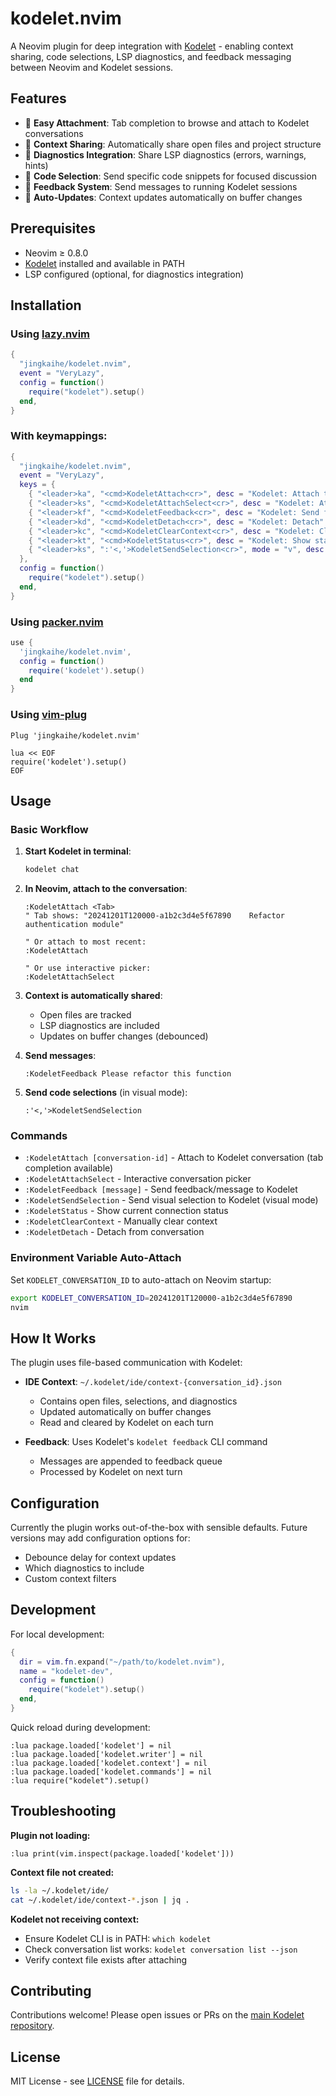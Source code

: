 # kodelet.nvim

A Neovim plugin for deep integration with [Kodelet](https://github.com/jingkaihe/kodelet) - enabling context sharing, code selections, LSP diagnostics, and feedback messaging between Neovim and Kodelet sessions.

## Features

- 🔗 **Easy Attachment**: Tab completion to browse and attach to Kodelet conversations
- 📁 **Context Sharing**: Automatically share open files and project structure
- 🐛 **Diagnostics Integration**: Share LSP diagnostics (errors, warnings, hints)
- 📝 **Code Selection**: Send specific code snippets for focused discussion
- 💬 **Feedback System**: Send messages to running Kodelet sessions
- 🔄 **Auto-Updates**: Context updates automatically on buffer changes

## Prerequisites

- Neovim ≥ 0.8.0
- [Kodelet](https://github.com/jingkaihe/kodelet) installed and available in PATH
- LSP configured (optional, for diagnostics integration)

## Installation

### Using [lazy.nvim](https://github.com/folke/lazy.nvim)

```lua
{
  "jingkaihe/kodelet.nvim",
  event = "VeryLazy",
  config = function()
    require("kodelet").setup()
  end,
}
```

### With keymappings:

```lua
{
  "jingkaihe/kodelet.nvim",
  event = "VeryLazy",
  keys = {
    { "<leader>ka", "<cmd>KodeletAttach<cr>", desc = "Kodelet: Attach to conversation" },
    { "<leader>ks", "<cmd>KodeletAttachSelect<cr>", desc = "Kodelet: Attach with picker" },
    { "<leader>kf", "<cmd>KodeletFeedback<cr>", desc = "Kodelet: Send feedback" },
    { "<leader>kd", "<cmd>KodeletDetach<cr>", desc = "Kodelet: Detach" },
    { "<leader>kc", "<cmd>KodeletClearContext<cr>", desc = "Kodelet: Clear context" },
    { "<leader>kt", "<cmd>KodeletStatus<cr>", desc = "Kodelet: Show status" },
    { "<leader>ks", ":'<,'>KodeletSendSelection<cr>", mode = "v", desc = "Kodelet: Send selection" },
  },
  config = function()
    require("kodelet").setup()
  end,
}
```

### Using [packer.nvim](https://github.com/wbthomason/packer.nvim)

```lua
use {
  'jingkaihe/kodelet.nvim',
  config = function()
    require('kodelet').setup()
  end
}
```

### Using [vim-plug](https://github.com/junegunn/vim-plug)

```vim
Plug 'jingkaihe/kodelet.nvim'

lua << EOF
require('kodelet').setup()
EOF
```

## Usage

### Basic Workflow

1. **Start Kodelet in terminal**:
   ```bash
   kodelet chat
   ```

2. **In Neovim, attach to the conversation**:
   ```vim
   :KodeletAttach <Tab>
   " Tab shows: "20241201T120000-a1b2c3d4e5f67890    Refactor authentication module"
   
   " Or attach to most recent:
   :KodeletAttach
   
   " Or use interactive picker:
   :KodeletAttachSelect
   ```

3. **Context is automatically shared**:
   - Open files are tracked
   - LSP diagnostics are included
   - Updates on buffer changes (debounced)

4. **Send messages**:
   ```vim
   :KodeletFeedback Please refactor this function
   ```

5. **Send code selections** (in visual mode):
   ```vim
   :'<,'>KodeletSendSelection
   ```

### Commands

- `:KodeletAttach [conversation-id]` - Attach to Kodelet conversation (tab completion available)
- `:KodeletAttachSelect` - Interactive conversation picker
- `:KodeletFeedback [message]` - Send feedback/message to Kodelet
- `:KodeletSendSelection` - Send visual selection to Kodelet (visual mode)
- `:KodeletStatus` - Show current connection status
- `:KodeletClearContext` - Manually clear context
- `:KodeletDetach` - Detach from conversation

### Environment Variable Auto-Attach

Set `KODELET_CONVERSATION_ID` to auto-attach on Neovim startup:

```bash
export KODELET_CONVERSATION_ID=20241201T120000-a1b2c3d4e5f67890
nvim
```

## How It Works

The plugin uses file-based communication with Kodelet:

- **IDE Context**: `~/.kodelet/ide/context-{conversation_id}.json`
  - Contains open files, selections, and diagnostics
  - Updated automatically on buffer changes
  - Read and cleared by Kodelet on each turn

- **Feedback**: Uses Kodelet's `kodelet feedback` CLI command
  - Messages are appended to feedback queue
  - Processed by Kodelet on next turn

## Configuration

Currently the plugin works out-of-the-box with sensible defaults. Future versions may add configuration options for:

- Debounce delay for context updates
- Which diagnostics to include
- Custom context filters

## Development

For local development:

```lua
{
  dir = vim.fn.expand("~/path/to/kodelet.nvim"),
  name = "kodelet-dev",
  config = function()
    require("kodelet").setup()
  end,
}
```

Quick reload during development:

```vim
:lua package.loaded['kodelet'] = nil
:lua package.loaded['kodelet.writer'] = nil
:lua package.loaded['kodelet.context'] = nil
:lua package.loaded['kodelet.commands'] = nil
:lua require("kodelet").setup()
```

## Troubleshooting

**Plugin not loading:**
```vim
:lua print(vim.inspect(package.loaded['kodelet']))
```

**Context file not created:**
```bash
ls -la ~/.kodelet/ide/
cat ~/.kodelet/ide/context-*.json | jq .
```

**Kodelet not receiving context:**
- Ensure Kodelet CLI is in PATH: `which kodelet`
- Check conversation list works: `kodelet conversation list --json`
- Verify context file exists after attaching

## Contributing

Contributions welcome! Please open issues or PRs on the [main Kodelet repository](https://github.com/jingkaihe/kodelet).

## License

MIT License - see [LICENSE](../LICENSE) file for details.

